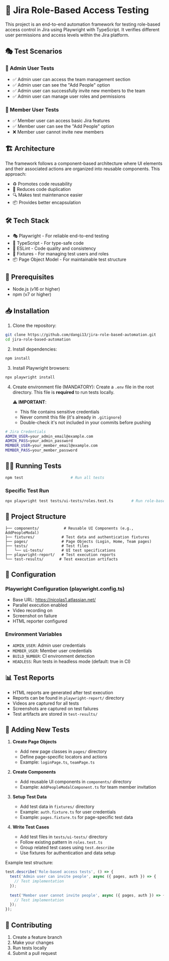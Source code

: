 # 🎯 Jira Role-Based Access Testing

This project is an end-to-end automation framework for testing role-based access control in Jira using Playwright with TypeScript. It verifies different user permissions and access levels within the Jira platform.

## 🎭 Test Scenarios

### 👑 Admin User Tests
- ✅ Admin user can access the team management section
- ✅ Admin user can see the "Add People" option
- ✅ Admin user can successfully invite new members to the team
- ✅ Admin user can manage user roles and permissions

### 👤 Member User Tests
- ✅ Member user can access basic Jira features
- ✅ Member user can see the "Add People" option
- ❌ Member user cannot invite new members

## 🏗️ Architecture

The framework follows a component-based architecture where UI elements and their associated actions are organized into reusable components. This approach:
- ♻️ Promotes code reusability
- 🎯 Reduces code duplication
- 🔍 Makes test maintenance easier
- 📦 Provides better encapsulation

## 🛠️ Tech Stack

- 🎭 Playwright - For reliable end-to-end testing
- 📝 TypeScript - For type-safe code
- 🎯 ESLint - Code quality and consistency
- 🔐 Fixtures - For managing test users and roles
- 📦 Page Object Model - For maintainable test structure

## 🚀 Prerequisites

- Node.js (v16 or higher)
- npm (v7 or higher)

## 📥 Installation

1. Clone the repository:
```bash
git clone https://github.com/dangi13/jira-role-based-automation.git
cd jira-role-based-automation
```

2. Install dependencies:
```bash
npm install
```

3. Install Playwright browsers:
```bash
npx playwright install
```

4. Create environment file (MANDATORY):
   Create a `.env` file in the root directory. This file is **required** to run tests locally.
   
   ⚠️ **IMPORTANT**: 
   - This file contains sensitive credentials
   - Never commit this file (it's already in `.gitignore`)
   - Double-check it's not included in your commits before pushing

```bash
# Jira Credentials
ADMIN_USER=your_admin_email@example.com
ADMIN_PASS=your_admin_password
MEMBER_USER=your_member_email@example.com
MEMBER_PASS=your_member_password
```

## 🏃‍♂️ Running Tests

```bash
npm test                     # Run all tests
```

### Specific Test Run
```bash
npx playwright test tests/ui-tests/roles.test.ts        # Run role-based access tests
```

## 📁 Project Structure

```
├── components/           # Reusable UI Components (e.g., AddPeopleModal)
├── fixtures/            # Test data and authentication fixtures
├── pages/               # Page Objects (Login, Home, Team pages)
├── tests/               # Test files
│   └── ui-tests/        # UI test specifications
├── playwright-report/   # Test execution reports
└── test-results/       # Test execution artifacts
```

## 🔧 Configuration

### Playwright Configuration (playwright.config.ts)
- Base URL: https://nicolas1.atlassian.net/
- Parallel execution enabled
- Video recording on
- Screenshot on failure
- HTML reporter configured

### Environment Variables
- `ADMIN_USER`: Admin user credentials
- `MEMBER_USER`: Member user credentials
- `BUILD_NUMBER`: CI environment detection
- `HEADLESS`: Run tests in headless mode (default: true in CI)

## 📊 Test Reports

- HTML reports are generated after test execution
- Reports can be found in `playwright-report/` directory
- Videos are captured for all tests
- Screenshots are captured on test failures
- Test artifacts are stored in `test-results/`

## 📝 Adding New Tests

1. **Create Page Objects**
   - Add new page classes in `pages/` directory
   - Define page-specific locators and actions
   - Example: `loginPage.ts`, `teamPage.ts`

2. **Create Components**
   - Add reusable UI components in `components/` directory
   - Example: `AddPeopleModalComponent.ts` for team member invitation

3. **Setup Test Data**
   - Add test data in `fixtures/` directory
   - Example: `auth.fixture.ts` for user credentials
   - Example: `pages.fixture.ts` for page-specific test data

4. **Write Test Cases**
   - Add test files in `tests/ui-tests/` directory
   - Follow existing pattern in `roles.test.ts`
   - Group related test cases using `test.describe`
   - Use fixtures for authentication and data setup

Example test structure:
```typescript
test.describe('Role-based access tests', () => {
  test('Admin user can invite people', async ({ pages, auth }) => {
    // Test implementation
  });
  
  test('Member user cannot invite people', async ({ pages, auth }) => {
    // Test implementation
  });
});
```

## 🤝 Contributing

1. Create a feature branch
2. Make your changes
3. Run tests locally
4. Submit a pull request